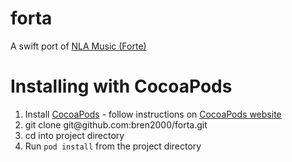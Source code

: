 # forta

A swift port of [NLA Music (Forte)](https://github.com/nla/nla-music)

# Installing with CocoaPods

1. Install [CocoaPods](https://github.com/cocoapods/cocoapods) - follow instructions on [CocoaPods website](http://cocoapods.org)
2. git clone git&commat;github.com:bren2000/forta.git
3. cd into project directory 
4. Run `pod install` from the project directory
